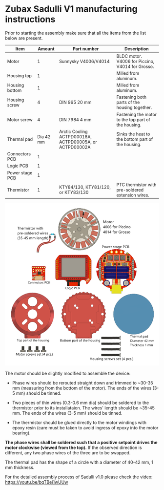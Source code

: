 # Zubax Sadulli V1 manufacturing instructions

Prior to starting the assembly make sure that all the items from the list below are present.

Item                          | Amount| Part number                                                     | Description
------------------------------|-------|-----------------------------------------------------------------|-------------------------------------------------------
Motor                         | 1     | Sunnysky V4006/V4014                                            | BLDC motor. V4006 for Piccino, V4014 for Grosso.
Housing top                   | 1     |                                                                 | Milled from aluminum.
Housing bottom                | 1     |                                                                 | Milled from aluminum.
Housing screw                 | 4     | DIN 965 20 mm                                                   | Fastening both parts of the housing together.
Motor screw                   | 4     | DIN 7984 4 mm                                                   | Fastening the motor to the top part of the housing.
Thermal pad                   | Dia 42 mm | Arctic Cooling ACTPD00018A, ACTPD00005A, or ACTPD00002A     | Sinks the heat to the bottom part of the housing.
Connectors PCB                | 1     |                                                                 |
Logic PCB                     | 1     |                                                                 |
Power stage PCB               | 1     |                                                                 |
Thermistor                    | 1     | KTY84/130, KTY81/120, or KTY83/130                              | PTC thermistor with pre-soldered extension wires.

![](BOM.png)

The motor should be slightly modified to assemble the device:

* Phase wires should be rerouted straight down and trimmed to ~30-35 mm (measuring from the bottom of the motor).
The ends of the wires (3-5 mm) should be tinned.

* Two pieces of thin wires (0.3-0.6 mm dia) should be soldered to the thermistor prior to its installataion.
The wires' length should be ~35-45 mm. The ends of the wires (3-5 mm) should be tinned.

* The thermistor should be glued directly to the motor windings with epoxy resin
(care must be taken to avoid ingress of epoxy into the motor bearing).

**The phase wires shall be soldered such that a positive setpoint drives the motor clockwise (viewed from the top).**
If the observed direction is different, any two phase wires of the three are to be swapped.

The thermal pad has the shape of a circle with a diameter of 40-42 mm, 1 mm thickness.

For the detailed assembly process of Sadulli v1.0 please check the video: https://youtu.be/bqTBei1wUUw
